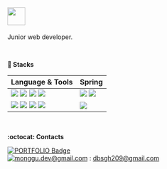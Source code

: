 ## <img height="40" src="https://user-images.githubusercontent.com/102138687/218416994-6d89be7b-8ade-49a7-941d-8915ca738d9a.png">

Junior web developer.

<br>


**:notebook: Stacks**

|Language & Tools|Spring|
|------------|---|
|<img src="https://img.shields.io/badge/Java-007396?style=flat&logo=Java&logoColor=white"/> <img src="https://img.shields.io/badge/HTML-E34F26?style=flat&logo=HTML5&logoColor=white"/> <img src="https://img.shields.io/badge/CSS-1572B6?style=flat&logo=CSS3&logoColor=white"/> <img src="https://img.shields.io/badge/JavaScript-F7DF1E?style=flat&logo=JavaScript&logoColor=white"/>|<img src="https://img.shields.io/badge/Spring-6DB33F?style=flat&logo=Spring&logoColor=white"/> <img src="https://img.shields.io/badge/Spring Boot-6DB33F?style=flat&logo=Spring Boot&logoColor=white"/> 
|<img src="https://img.shields.io/badge/MySQL-4479A1?style=flat&logo=MySQL&logoColor=white"/> <img src="https://img.shields.io/badge/MyBatis-000000?style=flat&logo=MyBatis&logoColor=white"/> <img src="https://img.shields.io/badge/jQuery-0769AD?style=flat&logo=jQuery&logoColor=white"/> <img src="https://img.shields.io/badge/Bootstrap-7952B3?style=flat&logo=Bootstrap&logoColor=white"/>|<img src="https://img.shields.io/badge/Spring Security-6DB33F?style=flat&logo=Spring Security&logoColor=white"/>


<br>

**:octocat: Contacts**

[![PORTFOLIO Badge](https://img.shields.io/badge/PORTFOLIO-ffffff?style=flat-square&logo=Notion&logoColor=black&link=https://www.notion.so)](https://www.notion.so)<br>
[![monggu.dev@gmail.com](https://img.shields.io/badge/Gmail-d14836?style=flat-square&logo=Gmail&logoColor=white&link=mailto:dbsgh209@gmail.com)](mailto:dbsgh209@gmail.com) : dbsgh209@gmail.com
